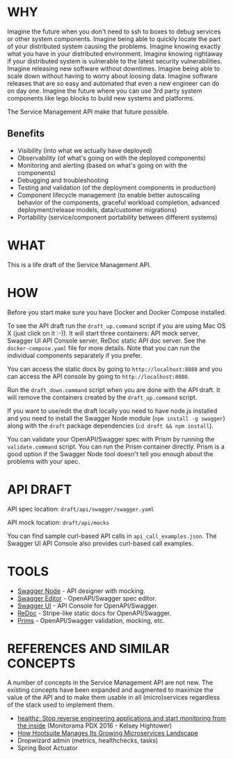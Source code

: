 # WHY

Imagine the future when you don't need to ssh to boxes to debug services or other system components. Imagine being able to quickly locate the part of your distributed system causing the problems. Imagine knowing exactly what you have in your distributed environment. Imagine knowing rightaway if your distributed system is vulnerable to the latest security vulnerabilities. Imagine releasing new software without downtimes. Imagine being able to scale down without having to worry about loosing data. Imagine software releases that are so easy and automated that even a new engineer can do on day one. Imagine the future where you can use 3rd party system components like lego blocks to build new systems and platforms.

The Service Management API make that future possible.

## Benefits

* Visibility (into what we actually have deployed)
* Observability (of what's going on with the deployed components)
* Monitoring and alerting (based on what's going on with the components)
* Debugging and troubleshooting
* Testing and validation (of the deployment components in production)
* Component lifecycle management (to enable better autoscaling behavior of the components, graceful workload completion, advanced deployment/release models, data/customer migrations)
* Portability (service/component portability between different systems)

# WHAT

This is a life draft of the Service Management API.

# HOW

Before you start make sure you have Docker and Docker Compose installed.

To see the API draft run the `draft_up.command` script if you are using Mac OS X (just click on it :-)). It will start three containers: API mock server, Swagger UI API Console server, ReDoc static API doc server. See the `docker-compose.yaml` file for more details. Note that you can run the individual components separately if you prefer.

You can access the static docs by going to `http://localhost:8888` and you can access the API console by going to `http://localhost:8080`.

Run the `draft_down.command` script when you are done with the API draft. It will remove the containers created by the `draft_up.command` script.

If you want to use/edit the draft locally you need to have node.js installed and
you need to install the Swagger Node module (`npm install -g swagger`) 
along with the `draft` package dependencies (`cd draft && npm install`).

You can validate your OpenAPI/Swagger spec with Prism by running the `validate.command` script. You can run the Prism container directly. Prism is a good option if the Swagger Node tool doesn't tell you enough about the problems with your spec.

# API DRAFT

API spec location: `draft/api/swagger/swagger.yaml`

API mock location: `draft/api/mocks`

You can find sample curl-based API calls in `api_call_examples.json`. The Swagger UI API Console also provides curl-based call examples.

# TOOLS

* [Swagger Node](https://github.com/swagger-api/swagger-node) - API designer with mocking.
* [Swagger Editor](https://github.com/swagger-api/swagger-editor) - OpenAPI/Swagger spec editor.
* [Swagger UI](https://github.com/swagger-api/swagger-ui) - API Console for OpenAPI/Swagger.
* [ReDoc](https://github.com/Rebilly/ReDoc) - Stripe-like static docs for OpenAPI/Swagger.
* [Prims](https://github.com/stoplightio/prism) - OpenAPI/Swagger validation, mocking, etc.

# REFERENCES AND SIMILAR CONCEPTS

A number of concepts in the Service Management API are not new. The existing concepts have been expanded and augmented to maximize the value of the API and to make them usable in all (micro)services regardless of the stack used to implement them.

* [healthz: Stop reverse engineering applications and start monitoring from the inside](https://vimeo.com/173610242) (Monitorama PDX 2016 - Kelsey Hightower)
* [How Hootsuite Manages Its Growing Microservices Landscape](https://www.microservices.com/talks/hootsuite-manages-growing-microservices-landscape-adam-arsenault/)
* Dropwizard admin (metrics, healthchecks, tasks)
* Spring Boot Actuator







